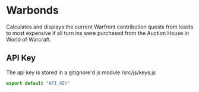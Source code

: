 # Warbonds
Calculates and displays the current Warfront contribution quests from leasts to most expensive if all turn ins were purchased from the Auction House in World of Warcraft.

## API Key
The api key is stored in a gitignore'd js module /src/js/keys.js
```javascript
export default "API_KEY"
```